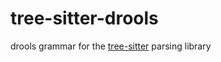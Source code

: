 # tree-sitter-drools
drools grammar for the [tree-sitter](https://github.com/tree-sitter/tree-sitter) parsing library
